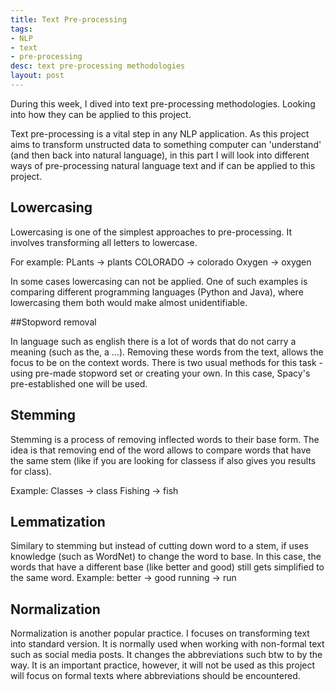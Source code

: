 ```yaml
---
title: Text Pre-processing
tags:
- NLP
- text
- pre-processing
desc: text pre-processing methodologies
layout: post
---
```


During this week, I dived into text pre-processing methodologies. Looking into how they can be applied to this project.
<!-- more -->

Text pre-processing is a vital step in any NLP application. As this project aims to transform unstructed data to
something computer can 'understand' (and then back into natural language), in this part I will look into different ways
of pre-processing natural language text and if can be applied to this project.

## Lowercasing

Lowercasing is one of the simplest approaches to pre-processing. It involves transforming all letters to lowercase.

For example:
    PLants -> plants
    COLORADO -> colorado
    Oxygen -> oxygen

In some cases lowercasing can not be applied. One of such examples is comparing different programming languages (Python
and Java), where lowercasing them both would make almost unidentifiable.

##Stopword removal

In language such as english there is a lot of words that do not carry a meaning (such as the, a ...). Removing these words
from the text, allows the focus to be on the context words. There is two usual methods for this task - using pre-made
stopword set or creating your own. In this case, Spacy's pre-established one will be used.

## Stemming

Stemming is a process of removing inflected words to their base form. The idea is that removing end of the word allows
to compare words that have the same stem (like if you are looking for classess if also gives you results for class).

Example:
    Classes -> class
    Fishing -> fish

## Lemmatization
Similary to stemming but instead of cutting down word to a stem, if uses knowledge (such as WordNet) to change the word
to base. In this case, the words that have a different base (like better and good) still gets simplified to the same word.
Example:
    better -> good
    running -> run

## Normalization

Normalization is another popular practice. I focuses on transforming text into standard version. It is normally used
 when working with non-formal text such as social media posts. It changes the abbreviations such btw to by the way.
 It is an important practice, however, it will not be used as this project will focus on formal texts where abbreviations
 should be encountered.

 
